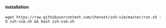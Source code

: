 #### installation

```
wget https://raw.githubusercontent.com/chenset/zsh-vim/master/run.sh -O zsh-vim.sh && bash zsh-vim.sh
```
